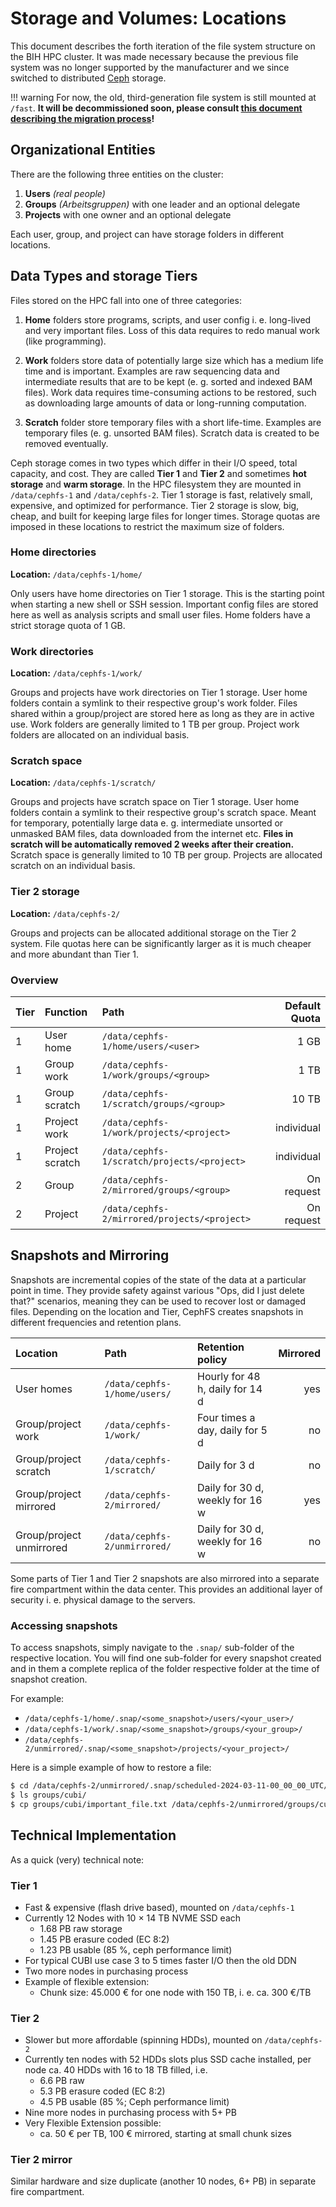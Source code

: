 # Storage and Volumes: Locations
This document describes the forth iteration of the file system structure on the BIH HPC cluster.
It was made necessary because the previous file system was no longer supported by the manufacturer and we since switched to distributed [Ceph](https://ceph.io/en/) storage.

!!! warning
    For now, the old, third-generation file system is still mounted at `/fast`. **It will be decommissioned soon, please consult [this document describing the migration process](storage-migration.md)!**

## Organizational Entities
There are the following three entities on the cluster:

1. **Users** *(real people)*
2. **Groups** *(Arbeitsgruppen)* with one leader and an optional delegate
3. **Projects** with one owner and an optional delegate

Each user, group, and project can have storage folders in different locations.

## Data Types and storage Tiers
Files stored on the HPC fall into one of three categories:

1. **Home** folders store programs, scripts, and user config i.&nbsp;e. long-lived and very important files. 
Loss of this data requires to redo manual work (like programming).

2. **Work** folders store data of potentially large size which has a medium life time and is important.
Examples are raw sequencing data and intermediate results that are to be kept (e.&nbsp;g. sorted and indexed BAM files).
Work data requires time-consuming actions to be restored, such as downloading large amounts of data or long-running computation.

3. **Scratch** folder store temporary files with a short life-time.
Examples are temporary files (e.&nbsp;g. unsorted BAM files).
Scratch data is created to be removed eventually.

Ceph storage comes in two types which differ in their I/O speed, total capacity, and cost.
They are called **Tier 1** and **Tier 2** and sometimes **hot storage** and **warm storage**.
In the HPC filesystem they are mounted in `/data/cephfs-1` and `/data/cephfs-2`.
Tier 1 storage is fast, relatively small, expensive, and optimized for performance.
Tier 2 storage is slow, big, cheap, and built for keeping large files for longer times.
Storage quotas are imposed in these locations to restrict the maximum size of folders.

### Home directories
**Location:** `/data/cephfs-1/home/`

Only users have home directories on Tier 1 storage.
This is the starting point when starting a new shell or SSH session.
Important config files are stored here as well as analysis scripts and small user files.
Home folders have a strict storage quota of 1 GB.

### Work directories
**Location:** `/data/cephfs-1/work/`

Groups and projects have work directories on Tier 1 storage.
User home folders contain a symlink to their respective group's work folder.
Files shared within a group/project are stored here as long as they are in active use.
Work folders are generally limited to 1 TB per group.
Project work folders are allocated on an individual basis.

### Scratch space
**Location:** `/data/cephfs-1/scratch/`

Groups and projects have scratch space on Tier 1 storage.
User home folders contain a symlink to their respective group's scratch space.
Meant for temporary, potentially large data e. g. intermediate unsorted or unmasked BAM files, data downloaded from the internet etc.
**Files in scratch will be automatically removed 2 weeks after their creation.**
Scratch space is generally limited to 10 TB per group.
Projects are allocated scratch on an individual basis.

### Tier 2 storage
**Location:** `/data/cephfs-2/`

Groups and projects can be allocated additional storage on the Tier 2 system.
File quotas here can be significantly larger as it is much cheaper and more abundant than Tier 1.

### Overview

| Tier | Function        | Path                                         | Default Quota |
|:-----|:----------------|:---------------------------------------------|--------------:|
|    1 | User home       | `/data/cephfs-1/home/users/<user>`           | 1 GB          |
|    1 | Group work      | `/data/cephfs-1/work/groups/<group>`         | 1 TB          |
|    1 | Group scratch   | `/data/cephfs-1/scratch/groups/<group>`      | 10 TB         |
|    1 | Project work    | `/data/cephfs-1/work/projects/<project>`     | individual    |
|    1 | Project scratch | `/data/cephfs-1/scratch/projects/<project>`  | individual    | 
|    2 | Group           | `/data/cephfs-2/mirrored/groups/<group>`     | On request    |
|    2 | Project         | `/data/cephfs-2/mirrored/projects/<project>` | On request    |

## Snapshots and Mirroring
Snapshots are incremental copies of the state of the data at a particular point in time. 
They provide safety against various "Ops, did I just delete that?" scenarios, meaning they can be used to recover lost or damaged files.
Depending on the location and Tier, CephFS creates snapshots in different frequencies and retention plans.

| Location                 | Path                         | Retention policy                | Mirrored |
|:-------------------------|:-----------------------------|:--------------------------------|---------:|
| User homes               | `/data/cephfs-1/home/users/` | Hourly for 48 h, daily for 14 d | yes      |
| Group/project work       | `/data/cephfs-1/work/`       | Four times a day, daily for 5 d | no       |
| Group/project scratch    | `/data/cephfs-1/scratch/`    | Daily for 3 d                   | no       |
| Group/project mirrored   | `/data/cephfs-2/mirrored/`   | Daily for 30 d, weekly for 16 w | yes      |
| Group/project unmirrored | `/data/cephfs-2/unmirrored/` | Daily for 30 d, weekly for 16 w | no       |

Some parts of Tier 1 and Tier 2 snapshots are also mirrored into a separate fire compartment within the data center.
This provides an additional layer of security i. e. physical damage to the servers.

### Accessing snapshots
To access snapshots, simply navigate to the `.snap/` sub-folder of the respective location.
You will find one sub-folder for every snapshot created and in them a complete replica of the folder respective folder at the time of snapshot creation.

For example:

- `/data/cephfs-1/home/.snap/<some_snapshot>/users/<your_user>/`
- `/data/cephfs-1/work/.snap/<some_snapshot>/groups/<your_group>/`
- `/data/cephfs-2/unmirrored/.snap/<some_snapshot>/projects/<your_project>/`

Here is a simple example of how to restore a file:

```sh
$ cd /data/cephfs-2/unmirrored/.snap/scheduled-2024-03-11-00_00_00_UTC/
$ ls groups/cubi/
$ cp groups/cubi/important_file.txt /data/cephfs-2/unmirrored/groups/cubi/
```

## Technical Implementation
As a quick (very) technical note:

### Tier 1
- Fast & expensive (flash drive based), mounted on `/data/cephfs-1`
- Currently 12 Nodes with 10 × 14 TB NVME SSD each
    - 1.68 PB raw storage
    - 1.45 PB erasure coded (EC 8:2)
    - 1.23 PB usable (85 %, ceph performance limit)
- For typical CUBI use case 3 to 5 times faster I/O then the old DDN
- Two more nodes in purchasing process
- Example of flexible extension:
    - Chunk size: 45.000 € for one node with 150 TB, i. e. ca. 300 €/TB

### Tier 2
- Slower but more affordable (spinning HDDs), mounted on `/data/cephfs-2`
- Currently ten nodes with 52 HDDs slots plus SSD cache installed, per node ca. 40 HDDs with 16 to 18 TB filled, i.e.
    - 6.6 PB raw
    - 5.3 PB erasure coded (EC 8:2)
    - 4.5 PB usable (85 %; Ceph performance limit)
- Nine more nodes in purchasing process with 5+ PB
- Very Flexible Extension possible:
    - ca. 50 € per TB, 100 € mirrored, starting at small chunk sizes
    
### Tier 2 mirror
Similar hardware and size duplicate (another 10 nodes, 6+ PB) in separate fire compartment.
